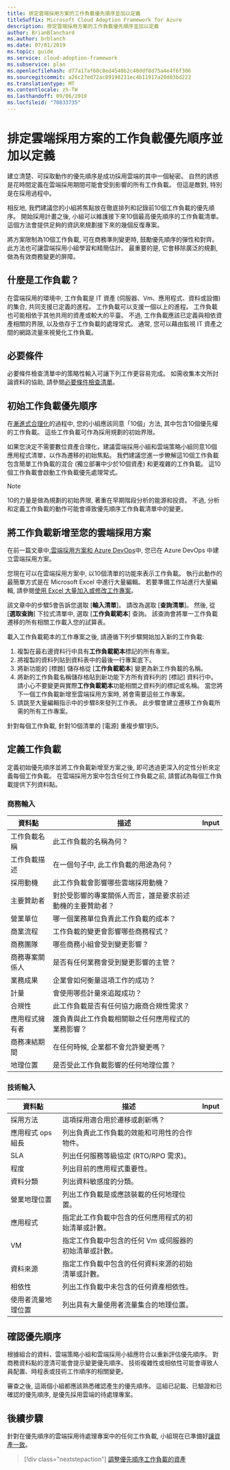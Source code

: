 ```yaml
---
title: 排定雲端採用方案的工作負載優先順序並加以定義
titleSuffix: Microsoft Cloud Adoption Framework for Azure
description: 排定雲端採用方案的工作負載優先順序並加以定義
author: BrianBlanchard
ms.author: brblanch
ms.date: 07/01/2019
ms.topic: guide
ms.service: cloud-adoption-framework
ms.subservice: plan
ms.openlocfilehash: d77a17af60c8ed4540b2c40ddf8d75a4e4f6f306
ms.sourcegitcommit: a26c27ed72ac89198231ec4b11917a20d03bd222
ms.translationtype: MT
ms.contentlocale: zh-TW
ms.lasthandoff: 09/06/2019
ms.locfileid: "70833735"
---
```

# <a name="prioritize-and-define-workloads-for-a-cloud-adoption-plan"></a>排定雲端採用方案的工作負載優先順序並加以定義

建立清楚、可採取動作的優先順序是成功採用雲端的其中一個秘密。 自然的誘惑是花時間定義在雲端採用期間可能會受到影響的所有工作負載。 但這是敵對, 特別是在採用過程中。

相反地, 我們建議您的小組將焦點放在徹底排列和記錄前10個工作負載的優先順序。 開始採用計畫之後, 小組可以維護接下來10個最高優先順序的工作負載清單。 這個方法會提供足夠的資訊來規劃接下來的幾個反復專案。

將方案限制為10個工作負載, 可在商務準則變更時, 鼓勵優先順序的彈性和對齊。 此方法也可讓雲端採用小組學習和精簡估計。 最重要的是, 它會移除廣泛的規劃, 做為有效商務變更的屏障。

## <a name="what-is-a-workload"></a>什麼是工作負載？

在雲端採用的環境中, 工作負載是 IT 資產 (伺服器、Vm、應用程式、資料或設備) 的集合, 共同支援已定義的進程。 工作負載可以支援一個以上的進程。 工作負載也可能相依于其他共用的資產或較大的平臺。 不過, 工作負載應該已定義與相依資產相關的界限, 以及依存于工作負載的處理常式。 通常, 您可以藉由監視 IT 資產之間的網路流量來視覺化工作負載。

## <a name="prerequisites"></a>必要條件

必要條件檢查清單中的策略性輸入可讓下列工作更容易完成。 如需收集本文所討論資料的協助, 請參閱[必要條件檢查清單](./prerequisites.md)。

## <a name="initial-workload-prioritization"></a>初始工作負載優先順序

在[漸進式合理化](../digital-estate/rationalize.md)的過程中, 您的小組應該同意「10個」方法, 其中包含10個優先權的工作負載。 這些工作負載可作為採用規劃的初始界限。

如果您決定不需要數位資產合理化，建議雲端採用小組和雲端策略小組同意10個應用程式清單，以作為遷移的初始焦點。 我們建議您進一步瞭解這10個工作負載包含簡單工作負載的混合 (獨立部署中少於10個資產) 和更複雜的工作負載。 這10個工作負載會啟動工作負載優先處理常式。

> [!NOTE]
> 10的力量是做為規劃的初始界限, 著重在早期階段分析的能源和投資。 不過, 分析和定義工作負載的動作可能會導致優先順序工作負載清單中的變更。

## <a name="add-workloads-to-your-cloud-adoption-plan"></a>將工作負載新增至您的雲端採用方案

在前一篇文章中,[雲端採用方案和 Azure DevOps](./template.md)中, 您已在 Azure DevOps 中建立雲端採用方案。

您現在可以在雲端採用方案中, 以10個清單的功能來表示工作負載。 執行此動作的最簡單方式是在 Microsoft Excel 中進行大量編輯。 若要準備工作站進行大量編輯, 請參閱[使用 Excel 大量加入或修改工作專案](/azure/devops/boards/backlogs/office/bulk-add-modify-work-items-excel?view=azure-devops)。

該文章中的步驟5會告訴您選取 [**輸入清單**]。 請改為選取 [**查詢清單**]。 然後, 從 [**選取查詢**] 下拉式清單中, 選取 [**工作負載範本**] 查詢。 該查詢會將單一工作負載遷移的所有相關工作載入您的試算表。

載入工作負載範本的工作專案之後, 請遵循下列步驟開始加入新的工作負載:

1. 複製在最右邊資料行中具有**工作負載範本**標記的所有專案。
2. 將複製的資料列貼到資料表中的最後一行專案底下。
3. 將新功能的 [標題] 儲存格從 [**工作負載範本**] 變更為新工作負載的名稱。
4. 將新的工作負載名稱儲存格貼到新功能下方所有資料列的 [標記] 資料行中。 請小心不要變更與實際**工作負載範本**功能相關之資料列的標記或名稱。 當您將下一個工作負載新增至雲端採用方案時, 將會需要這些工作專案。
5. 請跳至大量編輯指示中的步驟8來發列工作表。 此步驟會建立遷移工作負載所需的所有工作專案。

針對每個工作負載, 針對10個清單的 [電源] 重複步驟1到5。

## <a name="define-workloads"></a>定義工作負載

定義初始優先順序並將工作負載新增至方案之後, 即可透過更深入的定性分析來定義每個工作負載。 在雲端採用方案中包含任何工作負載之前, 請嘗試為每個工作負載提供下列資料點。

### <a name="business-inputs"></a>商務輸入

| 資料點 | 描述 | Input |
|---|---|---|
| 工作負載名稱 | 此工作負載的名稱為何？ |         |
| 工作負載描述 | 在一個句子中, 此工作負載的用途為何？ |         |
| 採用動機 | 此工作負載會影響哪些雲端採用動機？ |         |
| 主要贊助者 | 對於受影響的專案關係人而言，誰是要求前述動機的主要贊助者？ |         |
| 營業單位 | 哪一個業務單位負責此工作負載的成本？ |         |
| 商業流程 | 工作負載的變更會影響哪些商務程式？ |         |
| 商務團隊 | 哪些商務小組會受到變更影響？ |         |
| 商務專案關係人 | 是否有任何業務會受到變更影響的主管？ |         |
| 業務成果 | 企業會如何衡量這項工作的成功？ |         |
| 計量 | 會使用哪些計量來追蹤成功？ |         |
| 合規性 | 此工作負載是否有任何協力廠商合規性需求？ |         |
| 應用程式擁有者 | 誰負責與此工作負載相關聯之任何應用程式的業務影響？ |         |
| 商務凍結期間 | 在任何時候, 企業都不會允許變更嗎？ |         |
| 地理位置 | 是否受此工作負載影響的任何地理位置？ |         |

### <a name="technical-inputs"></a>技術輸入

| 資料點 | 描述 | Input |
|---|---|---|
| 採用方法 | 這項採用適合用於遷移或創新嗎？ |         |
| 應用程式 ops 組長 | 列出負責此工作負載的效能和可用性的合作物件。 |         |
| SLA | 列出任何服務等級協定 (RTO/RPO 需求)。 |         |
| 程度 | 列出目前的應用程式重要性。 |         |
| 資料分類 | 列出資料敏感度的分類。 |         |
| 營業地理位置 | 列出工作負載是或應該裝載的任何地理位置。 |         |
| 應用程式 | 指定此工作負載中包含的任何應用程式的初始清單或計數。 |         |
| VM | 指定工作負載中包含的任何 Vm 或伺服器的初始清單或計數。 |         |
| 資料來源 | 指定工作負載中包含的任何資料來源的初始清單或計數。 |         |
| 相依性 | 列出工作負載中未包含的任何資產相依性。 |         |
| 使用者流量地理位置 | 列出具有大量使用者流量集合的地理位置。 |         |

## <a name="confirm-priorities"></a>確認優先順序

根據組合的資料，雲端策略小組和雲端採用小組應符合以重新評估優先順序。 對商務資料點的澄清可能會提示變更優先順序。 技術複雜性或相依性可能會導致人員配置、時程表或技術工作順序的相關變更。

審查之後, 這兩個小組都應該熟悉確認產生的優先順序。 這組已記載、已驗證和已確認的優先順序, 是優先採用雲端的待處理專案。

## <a name="next-steps"></a>後續步驟

針對在優先順序的雲端採用待處理專案中的任何工作負載, 小組現在已準備好[讓資產一致](./assets.md)。

> [!div class="nextstepaction"]
> [調整優先順序工作負載的資產](./assets.md)
